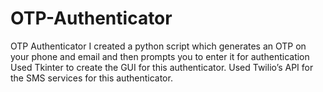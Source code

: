 # OTP-Authenticator
OTP Authenticator
I created a python script which generates an OTP on your phone and email and then prompts you to enter it for authentication
Used Tkinter to create the GUI for this authenticator.
Used Twilio’s API for the SMS services for this authenticator.
